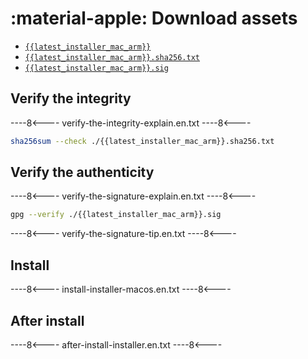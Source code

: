 # :material-apple: Download assets
    
* [`{{latest_installer_mac_arm}}`](https://github.com/selfcustody/krux-installer/releases/download/{{latest_installer}}/{{latest_installer_mac_arm}})
* [`{{latest_installer_mac_arm}}.sha256.txt`](https://github.com/selfcustody/krux-installer/releases/download/{{latest_installer}}/{{latest_installer_mac_arm}}.sha256.txt)
* [`{{latest_installer_mac_arm}}.sig`](https://github.com/selfcustody/krux-installer/releases/download/{{latest_installer}}/{{latest_installer_mac_arm}}.sig)

## Verify the integrity

----8<----
verify-the-integrity-explain.en.txt
----8<----

```bash
sha256sum --check ./{{latest_installer_mac_arm}}.sha256.txt
```
    
## Verify the authenticity

----8<----
verify-the-signature-explain.en.txt
----8<----

```bash
gpg --verify ./{{latest_installer_mac_arm}}.sig
```
    
----8<----
verify-the-signature-tip.en.txt
----8<----

## Install

----8<----
install-installer-macos.en.txt
----8<----

## After install

----8<----
after-install-installer.en.txt
----8<----
